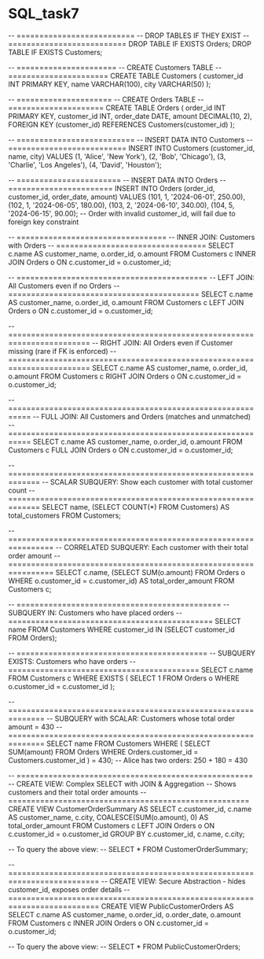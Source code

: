 # SQL_task7

-- ==========================
-- DROP TABLES IF THEY EXIST
-- ==========================
DROP TABLE IF EXISTS Orders;
DROP TABLE IF EXISTS Customers;

-- ======================
-- CREATE Customers TABLE
-- ======================
CREATE TABLE Customers (
    customer_id INT PRIMARY KEY,
    name VARCHAR(100),
    city VARCHAR(50)
);

-- =====================
-- CREATE Orders TABLE
-- =====================
CREATE TABLE Orders (
    order_id INT PRIMARY KEY,
    customer_id INT,
    order_date DATE,
    amount DECIMAL(10, 2),
    FOREIGN KEY (customer_id) REFERENCES Customers(customer_id)
);

-- ==========================
-- INSERT DATA INTO Customers
-- ==========================
INSERT INTO Customers (customer_id, name, city) VALUES
(1, 'Alice', 'New York'),
(2, 'Bob', 'Chicago'),
(3, 'Charlie', 'Los Angeles'),
(4, 'David', 'Houston');

-- =======================
-- INSERT DATA INTO Orders
-- =======================
INSERT INTO Orders (order_id, customer_id, order_date, amount) VALUES
(101, 1, '2024-06-01', 250.00),
(102, 1, '2024-06-05', 180.00),
(103, 2, '2024-06-10', 340.00),
(104, 5, '2024-06-15', 90.00);  -- Order with invalid customer_id, will fail due to foreign key constraint

-- =================================
-- INNER JOIN: Customers with Orders
-- =================================
SELECT c.name AS customer_name, o.order_id, o.amount
FROM Customers c
INNER JOIN Orders o ON c.customer_id = o.customer_id;

-- ==========================================
-- LEFT JOIN: All Customers even if no Orders
-- ==========================================
SELECT c.name AS customer_name, o.order_id, o.amount
FROM Customers c
LEFT JOIN Orders o ON c.customer_id = o.customer_id;

-- ========================================================================
-- RIGHT JOIN: All Orders even if Customer missing (rare if FK is enforced)
-- ========================================================================
SELECT c.name AS customer_name, o.order_id, o.amount
FROM Customers c
RIGHT JOIN Orders o ON c.customer_id = o.customer_id;

-- ===========================================================
-- FULL JOIN: All Customers and Orders (matches and unmatched)
-- ===========================================================
SELECT c.name AS customer_name, o.order_id, o.amount
FROM Customers c
FULL JOIN Orders o ON c.customer_id = o.customer_id;

-- =============================================================
-- SCALAR SUBQUERY: Show each customer with total customer count
-- =============================================================
SELECT 
    name,
    (SELECT COUNT(*) FROM Customers) AS total_customers
FROM Customers;

-- ================================================================
-- CORRELATED SUBQUERY: Each customer with their total order amount
-- ================================================================
SELECT 
    c.name,
    (SELECT SUM(o.amount) FROM Orders o WHERE o.customer_id = c.customer_id) AS total_order_amount
FROM Customers c;

-- =============================================
-- SUBQUERY IN: Customers who have placed orders
-- =============================================
SELECT name
FROM Customers
WHERE customer_id IN (SELECT customer_id FROM Orders);

-- ==========================================
-- SUBQUERY EXISTS: Customers who have orders
-- ==========================================
SELECT c.name
FROM Customers c
WHERE EXISTS (
    SELECT 1 FROM Orders o WHERE o.customer_id = c.customer_id
);

-- ==============================================================
-- SUBQUERY with SCALAR: Customers whose total order amount = 430
-- ==============================================================
SELECT name
FROM Customers
WHERE (
    SELECT SUM(amount)
    FROM Orders
    WHERE Orders.customer_id = Customers.customer_id
) = 430;  -- Alice has two orders: 250 + 180 = 430


-- ====================================================
-- CREATE VIEW: Complex SELECT with JOIN & Aggregation
-- Shows customers and their total order amounts
-- =====================================================
CREATE VIEW CustomerOrderSummary AS
SELECT 
    c.customer_id,
    c.name AS customer_name,
    c.city,
    COALESCE(SUM(o.amount), 0) AS total_order_amount
FROM Customers c
LEFT JOIN Orders o ON c.customer_id = o.customer_id
GROUP BY c.customer_id, c.name, c.city;

-- To query the above view:
-- SELECT * FROM CustomerOrderSummary;

-- ==========================================================================
-- CREATE VIEW: Secure Abstraction - hides customer_id, exposes order details
-- ==========================================================================
CREATE VIEW PublicCustomerOrders AS
SELECT 
    c.name AS customer_name,
    o.order_id,
    o.order_date,
    o.amount
FROM Customers c
INNER JOIN Orders o ON c.customer_id = o.customer_id;

-- To query the above view:
-- SELECT * FROM PublicCustomerOrders;

